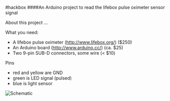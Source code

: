#hackbox
####An Arduino project to read the lifebox pulse oximeter sensor signal  

About this project
...


What you need:
- A lifebox pulse oximeter (http://www.lifebox.org/) ($250)
- An Arduino board (http://www.arduino.cc/) (ca. $25)
- Two 9-pin SUB-D connectors, some wire (< $10)


Pins

- red and yellow are GND
- green is LED signal (pulsed)
- blue is light sensor


![Schematic](https://raw.github.com/funsim/hackbox/master/pics/schematic.png)

